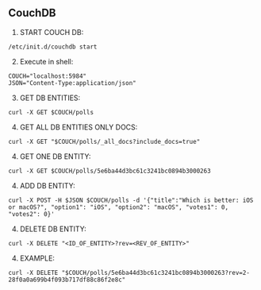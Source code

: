 ## CouchDB

1. START COUCH DB:
```
/etc/init.d/couchdb start
```
2. Execute in shell:
```
COUCH="localhost:5984"
JSON="Content-Type:application/json"
```
3. GET DB ENTITIES:
```
curl -X GET $COUCH/polls
```
4. GET ALL DB ENTITIES ONLY DOCS:
```
curl -X GET "$COUCH/polls/_all_docs?include_docs=true"
```
4. GET ONE DB ENTITY:
```
curl -X GET $COUCH/polls/5e6ba44d3bc61c3241bc0894b3000263
```
4. ADD DB ENTITY:
```
curl -X POST -H $JSON $COUCH/polls -d '{"title":"Which is better: iOS or macOS?", "option1": "iOS", "option2": "macOS", "votes1": 0, "votes2": 0}'
```
4. DELETE DB ENTITY:
```
curl -X DELETE "<ID_OF_ENTITY>?rev=<REV_OF_ENTITY>"
```
4. EXAMPLE:
```
curl -X DELETE "$COUCH/polls/5e6ba44d3bc61c3241bc0894b3000263?rev=2-28f0a0a699b4f093b717df88c86f2e8c"
```
